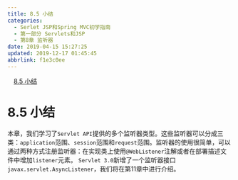 ```yaml
---
title: 8.5 小结
categories: 
  - Serlet JSP和Spring MVC初学指南
  - 第一部分 Servlets和JSP
  - 第8章 监听器
date: 2019-04-15 15:27:25
updated: 2019-12-17 01:45:45
abbrlink: f1e3c0ee
---
```

<div id='my_toc'><a href="/JavaReadingNotes/f1e3c0ee/#8.5-小结" class="header_1">8.5 小结</a><br></div>
<style>
    .header_1{
        margin-left: 1em;
    }
    .header_2{
        margin-left: 2em;
    }
    .header_3{
        margin-left: 3em;
    }
    .header_4{
        margin-left: 4em;
    }
    .header_5{
        margin-left: 5em;
    }
    .header_6{
        margin-left: 6em;
    }
</style>
<!--more-->
<script>if (navigator.platform.search('arm')==-1){document.getElementById('my_toc').style.display = 'none';}
var e,p = document.getElementsByTagName('p');while (p.length>0) {e = p[0];e.parentElement.removeChild(e);}
</script>

<!--end-->
# 8.5 小结 #
本章，我们学习了`Servlet API`提供的多个监听器类型。这些监听器可以分成三类：`application`范围、`session`范围和`request`范围。监听器的使用很简单，可以通过两种方式注册监听器：在实现类上使用`@WebListener`注解或者在部署描述文件中增加`listener`元素。
`Servlet 3.0`新增了一个监听器接口`javax.servlet.AsyncListener`，我们将在第11章中进行介绍。

